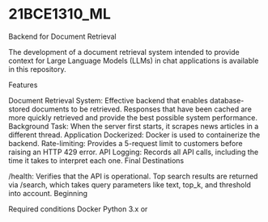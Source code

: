 # 21BCE1310_ML

Backend for Document Retrieval

The development of a document retrieval system intended to provide context for Large Language Models (LLMs) in chat applications is available in this repository.

Features

Document Retrieval System: Effective backend that enables database-stored documents to be retrieved. Responses that have been cached are more quickly retrieved and provide the best possible system performance. Background Task: When the server first starts, it scrapes news articles in a different thread. Application Dockerized: Docker is used to containerize the backend. Rate-limiting: Provides a 5-request limit to customers before raising an HTTP 429 error. API Logging: Records all API calls, including the time it takes to interpret each one. Final Destinations

/health: Verifies that the API is operational. Top search results are returned via /search, which takes query parameters like text, top_k, and threshold into account. Beginning

Required conditions Docker Python 3.x or
